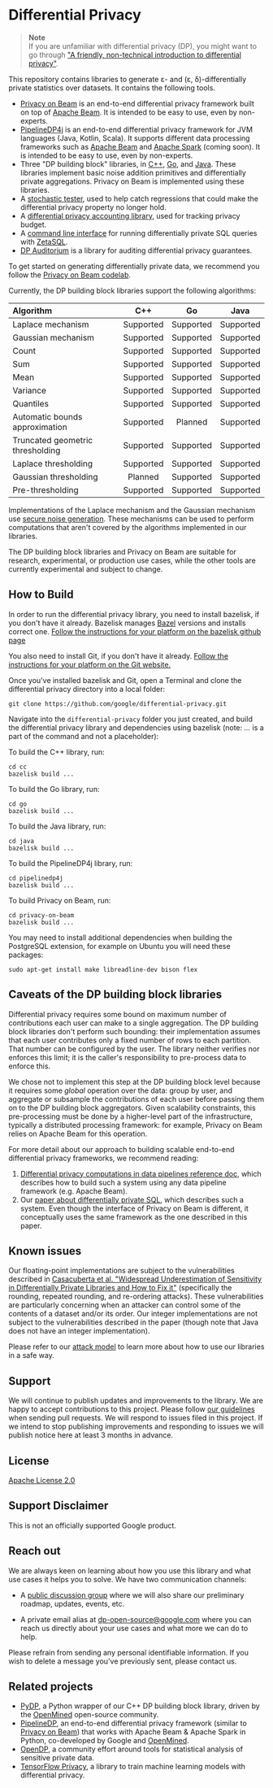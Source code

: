 # Differential Privacy

> **Note**<br>
> If you are unfamiliar with differential privacy (DP), you might want to go through ["A friendly, non-technical introduction to differential privacy"](https://desfontain.es/privacy/friendly-intro-to-differential-privacy.html).

This repository contains libraries to generate ε- and (ε, δ)-differentially
private statistics over datasets. It contains the following tools.

* [Privacy on Beam](privacy-on-beam) is an end-to-end differential privacy
  framework built on top of [Apache Beam](https://beam.apache.org/documentation/).
  It is intended to be easy to use, even by non-experts.
* [PipelineDP4j](pipelinedp4j) is an end-to-end differential privacy framework
  for JVM languages (Java, Kotlin, Scala). It supports different data
  processing frameworks such as
  [Apache Beam](https://beam.apache.org/documentation/) and
  [Apache Spark](https://spark.apache.org/) (coming soon). It is intended to
  be easy to use, even by non-experts.
* Three "DP building block" libraries, in [C++](cc), [Go](go), and [Java](java).
  These libraries implement basic noise addition primitives and differentially
  private aggregations. Privacy on Beam is implemented using these libraries.
* A [stochastic tester](cc/testing), used to help catch regressions that could
  make the differential privacy property no longer hold.
* A [differential privacy accounting library](python/dp_accounting), used for
  tracking privacy budget.
* A [command line interface](examples/zetasql) for running differentially
  private SQL queries with [ZetaSQL](https://github.com/google/zetasql).
* [DP Auditorium](python/dp_auditorium) is a library for auditing differential
  privacy guarantees.

To get started on generating differentially private data, we recommend you follow
the [Privacy on Beam codelab](https://codelabs.developers.google.com/codelabs/privacy-on-beam/).

Currently, the DP building block libraries support the following algorithms:

| Algorithm                        | C++       | Go        | Java      |
| :------------------------------- | :-------: | :-------: | :-------: |
| Laplace mechanism                | Supported | Supported | Supported |
| Gaussian mechanism               | Supported | Supported | Supported |
| Count                            | Supported | Supported | Supported |
| Sum                              | Supported | Supported | Supported |
| Mean                             | Supported | Supported | Supported |
| Variance                         | Supported | Supported | Supported |
| Quantiles                        | Supported | Supported | Supported |
| Automatic bounds approximation   | Supported | Planned   | Supported |
| Truncated geometric thresholding | Supported | Supported | Supported |
| Laplace thresholding             | Supported | Supported | Supported |
| Gaussian thresholding            | Planned   | Supported | Supported |
| Pre-thresholding                 | Supported | Supported | Supported |

Implementations of the Laplace mechanism and the Gaussian mechanism use [secure
noise generation]. These mechanisms can be used to perform computations that
aren't covered by the algorithms implemented in our libraries.

[secure noise generation]: ./common_docs/Secure_Noise_Generation.pdf

The DP building block libraries and Privacy on Beam are suitable for research,
experimental, or production use cases, while the other tools are currently
experimental and subject to change.

## How to Build

In order to run the differential privacy library, you need to install bazelisk,
if you don't have it already. Bazelisk manages [Bazel](https://bazel.build/)
versions and installs correct one.
[Follow the instructions for your platform on the bazelisk github page](https://github.com/bazelbuild/bazelisk?tab=readme-ov-file#installation)

You also need to install Git, if you don't have it already.
[Follow the instructions for your platform on the Git website.](https://git-scm.com/book/en/v2/Getting-Started-Installing-Git)

Once you've installed bazelisk and Git, open a Terminal and clone the
differential privacy directory into a local folder:

```shell
git clone https://github.com/google/differential-privacy.git
```

Navigate into the `differential-privacy` folder you just created,
and build the differential privacy library and dependencies using bazelisk
(note: *...* is a part of the command and not a placeholder):

To build the C++ library, run:
```shell
cd cc
bazelisk build ...
```
To build the Go library, run:
```shell
cd go
bazelisk build ...
```

To build the Java library, run:
```shell
cd java
bazelisk build ...
```

To build the PipelineDP4j library, run:
```shell
cd pipelinedp4j
bazelisk build ...
```

To build Privacy on Beam, run:
```shell
cd privacy-on-beam
bazelisk build ...
```

You may need to install additional dependencies when building the PostgreSQL
extension, for example on Ubuntu you will need these packages:

```shell
sudo apt-get install make libreadline-dev bison flex
```

## Caveats of the DP building block libraries

Differential privacy requires some bound on maximum number of contributions
each user can make to a single aggregation. The DP building block libraries
don't perform such bounding: their implementation assumes that each user
contributes only a fixed number of rows to each partition. That number
can be configured by the user. The library neither verifies nor
enforces this limit; it is the caller's responsibility to pre-process data to
enforce this.

We chose not to implement this step at the DP building block level because it
requires some *global* operation over the data: group by user, and aggregate or
subsample the contributions of each user before passing them on to the DP
building block aggregators. Given scalability constraints, this pre-processing
must be done by a higher-level part of the infrastructure, typically a
distributed processing framework: for example, Privacy on Beam relies on Apache
Beam for this operation.

For more detail about our approach to building scalable end-to-end differential
privacy frameworks, we recommend reading:

1. [Differential privacy computations in data pipelines reference doc](https://github.com/google/differential-privacy/blob/main/common_docs/Differential_Privacy_Computations_In_Data_Pipelines.pdf),
which describes how to build such a system using any data pipeline framework
(e.g. Apache Beam).
2. Our
[paper about differentially private SQL](https://arxiv.org/abs/1909.01917),
which describes such a system. Even though the interface of Privacy on Beam is
different, it conceptually uses the same framework as the one described in this
paper.

## Known issues

Our floating-point implementations are subject to the vulnerabilities described
in [Casacuberta et al. "Widespread Underestimation of
Sensitivity in Differentially Private Libraries and How to Fix it"](https://arxiv.org/abs/2207.10635)
(specifically the rounding, repeated rounding, and re-ordering attacks). These
vulnerabilities are particularly concerning when an attacker can control some of
the contents of a dataset and/or its order. Our integer implementations are not
subject to the vulnerabilities described in the paper (though note that Java
does not have an integer implementation).

Please refer to our [attack model](common_docs/attack_model.md) to learn more
about how to use our libraries in a safe way.

## Support

We will continue to publish updates and improvements to the library. We are
happy to accept contributions to this project. Please follow
[our guidelines](CONTRIBUTING.md) when sending pull requests. We will respond to
issues filed in this project. If we intend to stop publishing improvements and
responding to issues we will publish notice here at least 3 months in advance.

## License

[Apache License 2.0](LICENSE)

## Support Disclaimer

This is not an officially supported Google product.

## Reach out

We are always keen on learning about how you use this library and what use cases
it helps you to solve. We have two communication channels:

  * A [public discussion
    group](https://groups.google.com/g/dp-open-source-users) where we will also
    share our preliminary roadmap, updates, events, etc.

  * A private email alias at dp-open-source@google.com where you can reach us
    directly about your use cases and what more we can do to help.

Please refrain from sending any personal identifiable information. If you wish
to delete a message you've previously sent, please contact us.

## Related projects

- [PyDP](https://github.com/OpenMined/PyDP), a Python wrapper of our C++ DP
  building block library, driven by the [OpenMined](https://www.openmined.org/)
  open-source community.
- [PipelineDP](https://github.com/OpenMined/PipelineDP), an end-to-end
  differential privacy framework (similar to [Privacy on Beam](privacy-on-beam))
  that works with Apache Beam & Apache Spark in Python, co-developed by Google
  and [OpenMined](https://www.openmined.org/).
- [OpenDP](https://opendp.org), a community effort around tools for statistical
  analysis of sensitive private data.
- [TensorFlow Privacy](https://github.com/tensorflow/privacy), a library to
  train machine learning models with differential privacy.
